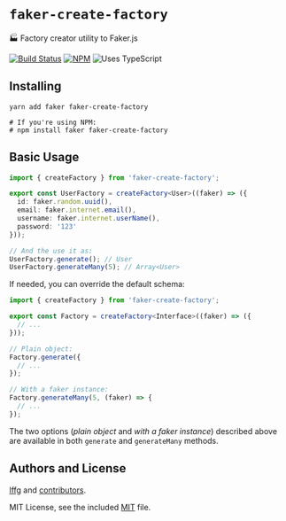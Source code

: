 # `faker-create-factory`

🏭 Factory creator utility to Faker.js

[![Build Status](https://circleci.com/gh/lffg/faker-create-factory.svg?style=svg)](https://circleci.com/gh/lffg/faker-create-factory)
[![NPM](https://img.shields.io/npm/v/faker-create-factory.svg?logo=npm)](https://npmjs.org/package/faker-create-factory)
![Uses TypeScript](https://img.shields.io/badge/Uses-Typescript-294E80.svg)

## Installing

```shell
yarn add faker faker-create-factory

# If you're using NPM:
# npm install faker faker-create-factory
```

## Basic Usage

```typescript
import { createFactory } from 'faker-create-factory';

export const UserFactory = createFactory<User>((faker) => ({
  id: faker.random.uuid(),
  email: faker.internet.email(),
  username: faker.internet.userName(),
  password: '123'
}));

// And the use it as:
UserFactory.generate(); // User
UserFactory.generateMany(5); // Array<User>
```

If needed, you can override the default schema:

```typescript
import { createFactory } from 'faker-create-factory';

export const Factory = createFactory<Interface>((faker) => ({
  // ...
}));

// Plain object:
Factory.generate({
  // ...
});

// With a faker instance:
Factory.generateMany(5, (faker) => {
  // ...
});
```

The two options (_plain object_ and _with a faker instance_) described above are available in both `generate` and `generateMany` methods.

## Authors and License

[lffg](https://github.com/lffg) and [contributors](https://github.com/lffg/faker-create-factory/graphs/contributors).

MIT License, see the included [MIT](https://github.com/lffg/faker-create-factory/blob/master/LICENSE) file.
